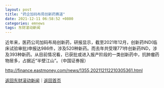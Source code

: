 ```yaml
---
layout: post
title: "药企加码布局创新药赛道"
date: 2021-12-11 06:58:52 +0800
categories: emnews
tags: 东财滚动新闻
---
```


近年来，医药公司加码布局创新药，研报显示，截至2021年12月，创新药IND(临床试验审批)申报达986件，涉及520种新药。而去年共受理771件创新药IND，涉及393种新药。从目前情况看，已获批或进入报产阶段的一类创新药中，抗肿瘤药物居多，占据近“半壁江山”。（中国证券报）

<http://finance.eastmoney.com/news/1355,202112112210305361.html>

[返回东财滚动新闻](//finews.withounder.com/emnews/)｜[返回首页](//finews.withounder.com/)